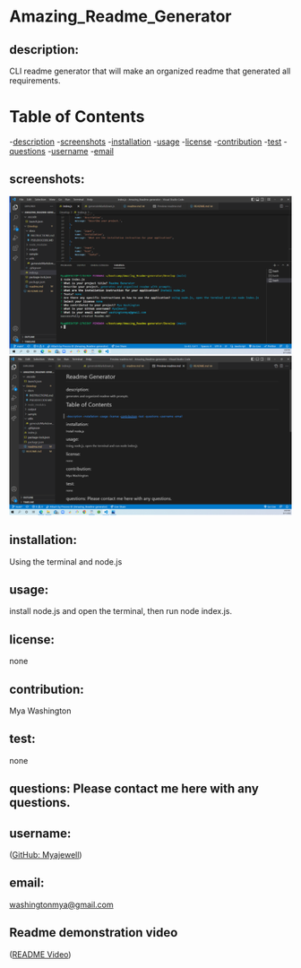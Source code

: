  # Amazing_Readme_Generator

  ## description:
  CLI readme generator that will make an organized readme that generated all requirements.

   # Table of Contents
  -[description](#description)
  -[screenshots](#screenshots)
  -[installation](#installation)
  -[usage](#usage)
  -[license](#license)
  -[contribution](#contribution)
  -[test](#test)
  -[questions](#questions)
  -[username](#username)
  -[email](#email)

  ## screenshots:
  
  ![screenshots](./Develop/images/readmeprompts.png)
  ![screenshots](./Develop/images/generatedreadme.png)
    
  ## installation: 
  Using the terminal and node.js
     
  ## usage: 
  install node.js and open the terminal, then run node index.js.
     
  ## license: 
  none
     
  ## contribution: 
  Mya Washington
      
  ## test:
  none

  ## questions: Please contact me here with any questions.

  ## username:
  (<a href="https://github.com/Myajewell/Amazing_Readme-generator" target="_blank">GitHub: Myajewell</a>)
     
  ## email: 
  washingtonmya@gmail.com

  ## Readme demonstration video
  (<a href="https://drive.google.com/file/d/1n6gWincYeYd2-vjHyn-RJ4EOUgJ7YT5I/view" target="_blank">README Video</a>)
